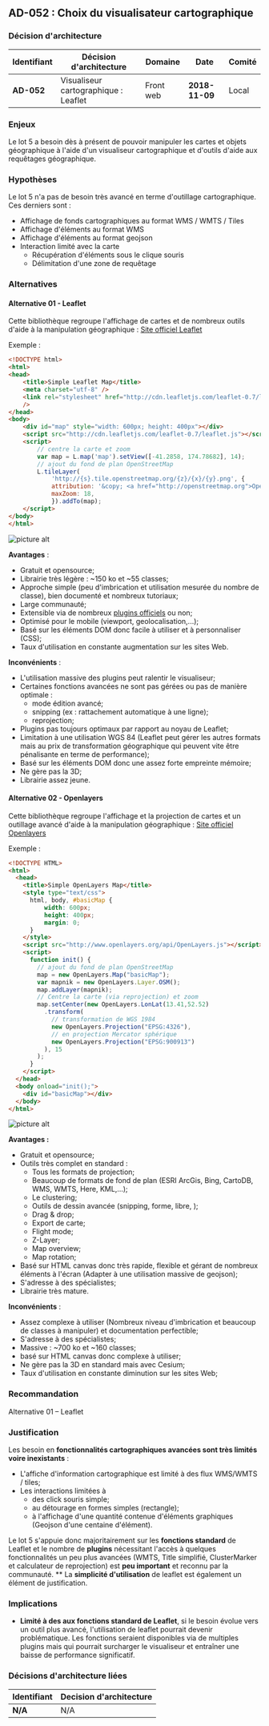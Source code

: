 ## AD-052 : Choix du visualisateur cartographique

### Décision d'architecture

| Identifiant | Décision d'architecture                                                      | Domaine        | Date | Comité |
| ----------- | ---------------------------------------------------------------------------- | -------------- | ---- | ------ |
| **AD-052**  | Visualiseur cartographique : Leaflet | Front web | **2018-11-09** | Local

### Enjeux

Le lot 5 a besoin dès à présent de pouvoir manipuler les cartes et objets géographique à l'aide d'un visualiseur cartographique et d'outils d'aide aux requêtages géographique.

### Hypothèses

Le lot 5 n'a pas de besoin très avancé en terme d'outillage cartographique. Ces derniers sont :

- Affichage de fonds cartographiques au format WMS / WMTS / Tiles
- Affichage d'éléments au format WMS
- Affichage d'éléments au format geojson
- Interaction limité avec la carte
  - Récupération d'éléments sous le clique souris
  - Délimitation d'une zone de requêtage

### Alternatives

#### Alternative 01 - Leaflet

Cette bibliothèque regroupe l'affichage de cartes et de nombreux outils d'aide à la manipulation géographique : [Site officiel Leaflet](https://leafletjs.com/)

Exemple :

```html
<!DOCTYPE html>
<html>
<head>
    <title>Simple Leaflet Map</title>
    <meta charset="utf-8" />
    <link rel="stylesheet" href="http://cdn.leafletjs.com/leaflet-0.7/leaflet.css"
    />
</head>
<body>
    <div id="map" style="width: 600px; height: 400px"></div>
    <script src="http://cdn.leafletjs.com/leaflet-0.7/leaflet.js"></script>
    <script>
        // centre la carte et zoom
        var map = L.map('map').setView([-41.2858, 174.78682], 14);
        // ajout du fond de plan OpenStreetMap
        L.tileLayer(
            'http://{s}.tile.openstreetmap.org/{z}/{x}/{y}.png', {
            attribution: '&copy; <a href="http://openstreetmap.org">OpenStreetMap</a> Contributors',
            maxZoom: 18,
            }).addTo(map);
    </script>
</body>
</html>
  ```

![picture alt](images/0652.ArchitectureDecisions001.png "Simple Leaflet Map")

**Avantages** :

- Gratuit et opensource;
- Librairie très légère : ~150 ko et ~55 classes;
- Approche simple (peu d'imbrication et utilisation mesurée du nombre de classe), bien documenté et nombreux tutoriaux;
- Large communauté;
- Extensible via de nombreux [plugins officiels](https://leafletjs.com/plugins.html) ou non;
- Optimisé pour le mobile (viewport, geolocalisation,...);
- Basé sur les éléments DOM donc facile à utiliser et à personnaliser (CSS);
- Taux d'utilisation en constante augmentation sur les sites Web.

**Inconvénients** :

- L'utilisation massive des plugins peut ralentir le visualiseur;
- Certaines fonctions avancées ne sont pas gérées ou pas de manière optimale :
  - mode édition avancé;
  - snipping (ex : rattachement automatique à une ligne);
  - reprojection;
- Plugins pas toujours optimaux par rapport au noyau de Leaflet;
- Limitation à une utilisation WGS 84 (Leaflet peut gérer les autres formats mais au prix de transformation géographique qui peuvent vite être pénalisante en terme de performance);
- Basé sur les éléments DOM donc une assez forte empreinte mémoire;
- Ne gère pas la 3D;
- Librairie assez jeune.

#### Alternative 02 - Openlayers

Cette bibliothèque regroupe l'affichage et la projection de cartes et un outillage avancé d'aide à la manipulation géographique : [Site officiel Openlayers](https://openlayers.org/)

Exemple :

```html
<!DOCTYPE HTML>
<html>
  <head>
    <title>Simple OpenLayers Map</title>
    <style type="text/css">
      html, body, #basicMap {
          width: 600px;
          height: 400px;
          margin: 0;
      }
    </style>
    <script src="http://www.openlayers.org/api/OpenLayers.js"></script>
    <script>
      function init() {
        // ajout du fond de plan OpenStreetMap
        map = new OpenLayers.Map("basicMap");
        var mapnik = new OpenLayers.Layer.OSM();
        map.addLayer(mapnik);
        // Centre la carte (via reprojection) et zoom
        map.setCenter(new OpenLayers.LonLat(13.41,52.52)
          .transform(
            // transformation de WGS 1984
            new OpenLayers.Projection("EPSG:4326"),
            // en projection Mercator sphérique
            new OpenLayers.Projection("EPSG:900913")
          ), 15
        );
      }
    </script>
  </head>
  <body onload="init();">
    <div id="basicMap"></div>
  </body>
</html>
  ```

![picture alt](images/0652.ArchitectureDecisions002.png "Simple OpenLayers Map")

**Avantages :**

- Gratuit et opensource;
- Outils très complet en standard :
  - Tous les formats de projection;
  - Beaucoup de formats de fond de plan (ESRI ArcGis, Bing, CartoDB, WMS, WMTS, Here, KML,...);
  - Le clustering;
  - Outils de dessin avancée (snipping, forme, libre, );
  - Drag & drop;
  - Export de carte;
  - Flight mode;
  - Z-Layer;
  - Map overview;
  - Map rotation;
- Basé sur HTML canvas donc très rapide, flexible et gérant de nombreux éléments à l'écran (Adapter à une utilisation massive de geojson);
- S'adresse à des spécialistes;
- Librairie très mature.

**Inconvénients** :

- Assez complexe à utiliser (Nombreux niveau d'imbrication et beaucoup de classes à manipuler) et documentation perfectible;
- S'adresse à des spécialistes;
- Massive : ~700 ko et ~160 classes;
- basé sur HTML canvas donc complexe à utiliser;
- Ne gère pas la 3D en standard mais avec Cesium;
- Taux d'utilisation en constante diminution sur les sites Web;

### Recommandation

 Alternative 01 – Leaflet

### Justification

Les besoin en **fonctionnalités cartographiques avancées sont très limités voire inexistants** :

- L'affiche d'information cartographique est limité à des flux WMS/WMTS / tiles;
- Les interactions limitées à
  - des click souris simple;
  - au détourage en formes simples (rectangle);
  - à l'affichage d'une quantité contenue d'éléments graphiques (Geojson d'une centaine d'élément).

Le lot 5 s'appuie donc majoritairement sur les **fonctions standard** de Leaflet et le nombre de **plugins** nécessitant l'accès à quelques fonctionnalités un peu plus avancées (WMTS, Title simplifié, ClusterMarker et calculateur de reprojection) est **peu important** et reconnu par la communauté.
**
La **simplicité d'utilisation** de leaflet est également un élément de justification.

### Implications

- **Limité à des aux fonctions standard de Leaflet**, si le besoin évolue vers un outil plus avancé, l'utilisation de leaflet pourrait devenir problématique. Les fonctions seraient disponibles via de multiples plugins mais qui pourrait surcharger le visualiseur et entraîner une baisse de performance significatif.

### Décisions d'architecture liées

| **Identifiant** | **Decision d'architecture** |
| --------------- | --------------------------- |
| **N/A**         | N/A                         |
